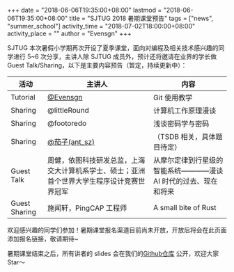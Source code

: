 +++
date = "2018-06-06T19:35:00+08:00"
lastmod = "2018-06-06T19:35:00+08:00"
title = "SJTUG 2018 暑期课堂预告"
tags = ["news", "summer_school"]
activity_time = "2018-07-02T18:00:00+08:00"
activity_place = ""
author = "Evensgn"
+++

SJTUG 本次暑假小学期再次开设了夏季课堂，面向对编程及相关技术感兴趣的同学进行 5~6 次分享，主讲人除 SJTUG 成员外，预计还将邀请在业界的学长做 Guest Talk/Sharing，以下是主要内容预告（暂定，持续更新中）：

活动    |  主讲人   |  内容
------- | ---------|-----
Tutorial | [@Evensgn](http://evensgn.com)   |  Git 使用教学
Sharing | @littleRound                     |  计算机工作原理漫谈
Sharing | @footoredo                       |  浅谈密码学与密码  
Sharing | [@茄子(ant_sz)](https://io-meter.com)         |  （TSDB 相关，具体题目待定）
Guest Talk    | 周健，依图科技研发总监，上海交大计算机系学士、硕士；亚洲首个世界大学生程序设计竞赛世界冠军 | 从摩尔定律到行星级的智能系统————漫谈 AI 时代的过去、现在和将来
Guest Sharing | 施闻轩，PingCAP 工程师 | A small bite of Rust

欢迎感兴趣的同学们参加！暑期课堂报名渠道目前尚未开放，开放后将会在此页面添加报名链接，敬请期待~

暑期课堂结束之后，所有讲者的 slides 会在我们的[Github仓库](https://github.com/sjtug/sharing) 公开，欢迎大家 Star～
